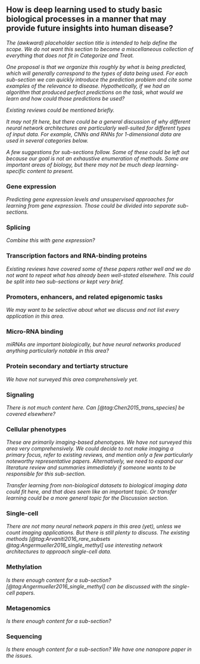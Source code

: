 ## How is deep learning used to study basic biological processes in a manner that may provide future insights into human disease?

*The (awkward) placeholder section title is intended to help define the scope.
We do not want this section to become a miscellaneous collection of everything
that does not fit in Categorize and Treat.*

*One proposal is that we organize this roughly by what is being predicted,
which will generally correspond to the types of data being used.  For each
sub-section we can quickly introduce the prediction problem and cite some
examples of the relevance to disease.  Hypothetically, if we had an algorithm
that produced perfect predictions on the task, what would we learn and how
could those predictions be used?*

*Existing reviews could be mentioned briefly.*

*It may not fit here, but there could be a general discussion of why different
neural network architectures are particularly well-suited for different types
of input data.  For example, CNNs and RNNs for 1-dimensional data are used
in several categories below.*

*A few suggestions for sub-sections follow.  Some of these could be left out
because our goal is not an exhaustive enumeration of methods.  Some
are important areas of biology, but there may not be much deep learning-
specific content to present.*

### Gene expression

*Predicting gene expression levels and unsupervised approaches for learning
from gene expression.  Those could be divided into separate sub-sections.*

### Splicing

*Combine this with gene expression?*

### Transcription factors and RNA-binding proteins

*Existing reviews have covered some of these papers rather well and we do not
want to repeat what has already been well-stated elsewhere.  This could
be split into two sub-sections or kept very brief.*

### Promoters, enhancers, and related epigenomic tasks

*We may want to be selective about what we discuss and not list every
application in this area.*

### Micro-RNA binding

*miRNAs are important biologically, but have neural networks produced anything
particularly notable in this area?*

### Protein secondary and tertiarty structure

*We have not surveyed this area comprehensively yet.*

### Signaling

*There is not much content here.  Can [@tag:Chen2015_trans_species] be covered
elsewhere?*

### Cellular phenotypes

*These are primarily imaging-based phenotypes.  We have not surveyed this area
very comprehensively.  We could decide to not make imaging a primary focus,
refer to existing reviews, and mention only a few particularly noteworthy
representative papers.  Alternatively, we need to expand our literature review
and summaries immediately if someone wants to be responsible for this
sub-section.*

*Transfer learning from non-biological datasets to biological imaging
data could fit here, and that does seem like an important topic.  Or
transfer learning could be a more general topic for the Discussion section.*

### Single-cell

*There are not many neural network papers in this area (yet), unless we count
imaging applications.  But there is still plenty to discuss.  The existing
methods [@tag:Arvaniti2016_rare_subsets @tag:Angermueller2016_single_methyl]
use interesting network architectures to approach single-cell data.*

### Methylation

*Is there enough content for a sub-section?  [@tag:Angermueller2016_single_methyl]
can be discussed with the single-cell papers.*

### Metagenomics

*Is there enough content for a sub-section?*

### Sequencing

*Is there enough content for a sub-section?  We have one nanopore paper
in the issues.*
